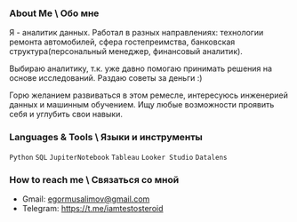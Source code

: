### About Me \ Обо мне
Я - аналитик данных. Работал в разных направлениях: технологии ремонта автомобилей, сфера гостепреимства, банковская структура(персональный менеджер, финансовый аналитик).

Выбираю аналитику, т.к. уже давно помогаю принимать решения на основе исследований. Раздаю советы за деньги :)

Горю желанием развиваться в этом ремесле, интересуюсь инженерией данных и машинным обучением.
Ищу любые возможности проявить себя и углубить свои навыки. 

### Languages & Tools \ Языки и инструменты
`Python` `SQL` `JupiterNotebook` `Tableau` `Looker Studio` `Datalens` 

### How to reach me \ Связаться со мной
 - Gmail: egormusalimov@gmail.com 
 - Telegram: https://t.me/iamtestosteroid

<!--
**egormusalimov/egormusalimov** is a ✨ _special_ ✨ repository because its `README.md` (this file) appears on your GitHub profile.

Here are some ideas to get you started:

- 🔭 I’m currently working on ...
- 🌱 I’m currently learning ...
- 👯 I’m looking to collaborate on ...
- 🤔 I’m looking for help with ...
- 💬 Ask me about ...
- 📫 How to reach me: ...
- 😄 Pronouns: ...
- ⚡ Fun fact: ...
-->
